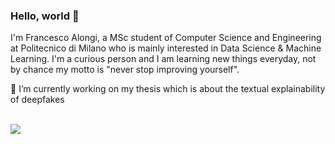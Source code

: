 ### Hello, world 👋

I'm Francesco Alongi, a MSc student of Computer Science and Engineering at Politecnico di Milano who is mainly interested in Data Science & Machine Learning.
I'm a curious person and I am learning new things everyday, not by chance my motto is "never stop improving yourself".

🔭 I’m currently working on my thesis which is about the textual explainability of deepfakes

</br>
<a href="https://www.linkedin.com/in/francesco-alongi/">
  <img src="https://img.shields.io/badge/LinkedIn-0077B5?style=flat&logo=linkedin&logoColor=white" />
</a>
